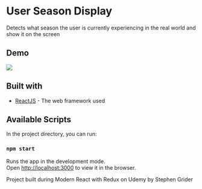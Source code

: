 # User Season Display

Detects what season the user is currently experiencing in the real world and show it on the screen

## Demo

![](https://media.giphy.com/media/tK0GGRcyYppPSHORLS/giphy.gif)

## Built with

* [ReactJS](https://reactjs.org/) - The web framework used

## Available Scripts

In the project directory, you can run:

### `npm start`

Runs the app in the development mode.<br>
Open [http://localhost:3000](http://localhost:3000) to view it in the browser.

Project built during Modern React with Redux on Udemy by Stephen Grider

